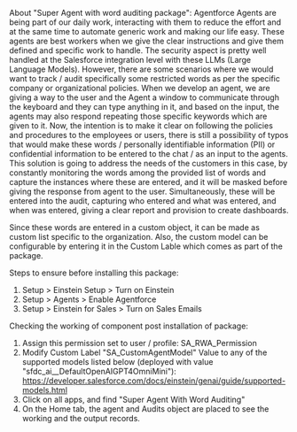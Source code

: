 About "Super Agent with word auditing package":
Agentforce Agents are being part of our daily work, interacting with them to reduce the effort and at the same time to automate generic work and making our life easy. These agents are best workers when we give the clear instructions and give them defined and specific work to handle. The security aspect is pretty well handled at the Salesforce integration level with these LLMs (Large Language Models). However, there are some scenarios where we would want to track / audit specifically some restricted words as per the specific company or organizational policies. When we develop an agent, we are giving a way to the user and the Agent a window to communicate through the keyboard and they can type anything in it, and based on the input, the agents may also respond repeating those specific keywords which are given to it.
Now, the intention is to make it clear on following the policies and procedures to the employees or users, there is still a possibility of typos that would make these words / personally identifiable information (PII) or confidential information to be entered to the chat / as an input to the agents. 
This solution is going to address the needs of the customers in this case, by constantly monitoring the words among the provided list of words and capture the instances where these are entered, and it will be masked before giving the response from agent to the user. Simultaneously, these will be entered into the audit, capturing who entered and what was entered, and when was entered, giving a clear report and provision to create dashboards. 

Since these words are entered in a custom object, it can be made as custom list specific to the organization.
Also, the custom model can be configurable by entering it in the Custom Lable which comes as part of the package.

Steps to ensure before installing this package:
1. Setup > Einstein Setup > Turn on Einstein
2. Setup > Agents > Enable Agentforce
3. Setup > Einstein for Sales > Turn on Sales Emails

Checking the working of component post installation of package:
1. Assign this permission set to user / profile: SA_RWA_Permission
2. Modify Custom Label "SA_CustomAgentModel" Value to any of the supported models listed below (deployed with value "sfdc_ai__DefaultOpenAIGPT4OmniMini"):
https://developer.salesforce.com/docs/einstein/genai/guide/supported-models.html
3. Click on all apps, and find "Super Agent With Word Auditing"
4. On the Home tab, the agent and Audits object are placed to see the working and the output records.